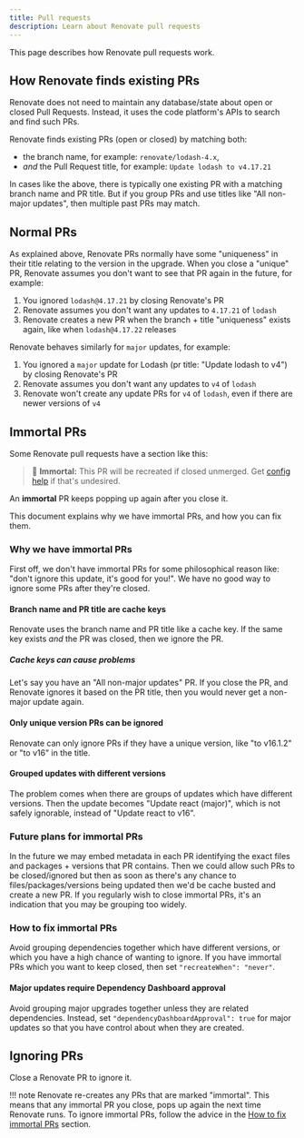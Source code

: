 ```yaml
---
title: Pull requests
description: Learn about Renovate pull requests
---
```


This page describes how Renovate pull requests work.

## How Renovate finds existing PRs

Renovate does not need to maintain any database/state about open or closed Pull Requests.
Instead, it uses the code platform's APIs to search and find such PRs.

Renovate finds existing PRs (open or closed) by matching both:

- the branch name, for example: `renovate/lodash-4.x`,
- _and_ the Pull Request title, for example: `Update lodash to v4.17.21`

In cases like the above, there is typically one existing PR with a matching branch name and PR title.
But if you group PRs and use titles like "All non-major updates", then multiple past PRs may match.

## Normal PRs

As explained above, Renovate PRs normally have some "uniqueness" in their title relating to the version in the upgrade.
When you close a "unique" PR, Renovate assumes you don't want to see that PR again in the future, for example:

1. You ignored `lodash@4.17.21` by closing Renovate's PR
2. Renovate assumes you don't want any updates to `4.17.21` of `lodash`
3. Renovate creates a new PR when the branch + title "uniqueness" exists again, like when `lodash@4.17.22` releases

Renovate behaves similarly for `major` updates, for example:

1. You ignored a `major` update for Lodash (pr title: "Update lodash to v4") by closing Renovate's PR
2. Renovate assumes you don't want any updates to `v4` of `lodash`
3. Renovate won't create any update PRs for `v4` of `lodash`, even if there are newer versions of `v4`

## Immortal PRs

Some Renovate pull requests have a section like this:

> 👻 **Immortal:** This PR will be recreated if closed unmerged. Get [config help](https://github.com/renovatebot/renovate/discussions) if that's undesired.

An **immortal** PR keeps popping up again after you close it.

This document explains why we have immortal PRs, and how you can fix them.

### Why we have immortal PRs

First off, we don't have immortal PRs for some philosophical reason like: "don't ignore this update, it's good for you!".
We have no good way to ignore some PRs after they're closed.

#### Branch name and PR title are cache keys

Renovate uses the branch name and PR title like a cache key.
If the same key exists _and_ the PR was closed, then we ignore the PR.

##### Cache keys can cause problems

Let's say you have an "All non-major updates" PR.
If you close the PR, and Renovate ignores it based on the PR title, then you would never get a non-major update again.

#### Only unique version PRs can be ignored

Renovate can only ignore PRs if they have a unique version, like "to v16.1.2" or "to v16" in the title.

#### Grouped updates with different versions

The problem comes when there are groups of updates which have different versions.
Then the update becomes "Update react (major)", which is not safely ignorable, instead of "Update react to v16".

### Future plans for immortal PRs

In the future we may embed metadata in each PR identifying the exact files and packages + versions that PR contains.
Then we could allow such PRs to be closed/ignored but then as soon as there's any chance to files/packages/versions being updated then we'd be cache busted and create a new PR.
If you regularly wish to close immortal PRs, it's an indication that you may be grouping too widely.

### How to fix immortal PRs

Avoid grouping dependencies together which have different versions, or which you have a high chance of wanting to ignore.
If you have immortal PRs which you want to keep closed, then set `"recreateWhen": "never"`.

#### Major updates require Dependency Dashboard approval

Avoid grouping major upgrades together unless they are related dependencies.
Instead, set `"dependencyDashboardApproval": true` for major updates so that you have control about when they are created.

## Ignoring PRs

Close a Renovate PR to ignore it.

<!-- prettier-ignore -->
!!! note
    Renovate re-creates any PRs that are marked "immortal".
    This means that any immortal PR you close, pops up again the next time Renovate runs.
    To ignore immortal PRs, follow the advice in the [How to fix immortal PRs](#how-to-fix-immortal-prs) section.
